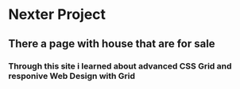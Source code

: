 # Nexter Project

## There a page with house that are for sale

### Through this site i learned about advanced CSS Grid and responive Web Design with Grid
